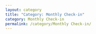 ```yaml
---
layout: category
title: "Category: Monthly Check-in"
category: Monthly Check-in
permalink: /category/Monthly Check-in/
---
```

